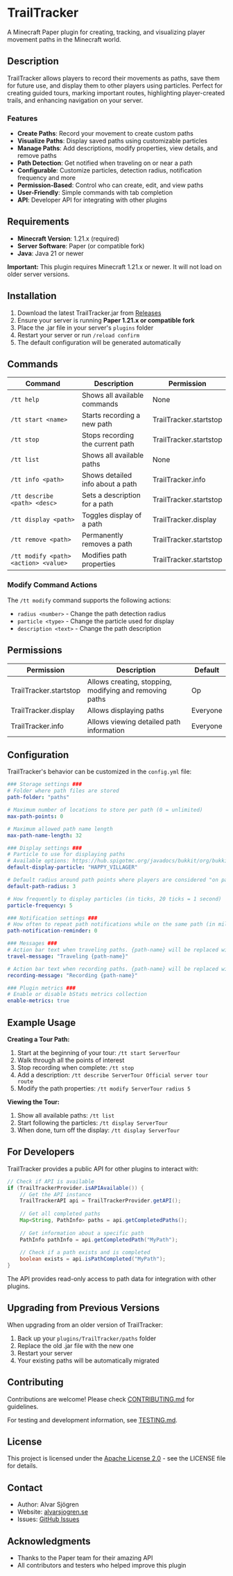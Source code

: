 # TrailTracker

A Minecraft Paper plugin for creating, tracking, and visualizing player movement paths in the Minecraft world.

## Description

TrailTracker allows players to record their movements as paths, save them for future use, and display them to other players using particles. Perfect for creating guided tours, marking important routes, highlighting player-created trails, and enhancing navigation on your server.

### Features

- **Create Paths**: Record your movement to create custom paths
- **Visualize Paths**: Display saved paths using customizable particles
- **Manage Paths**: Add descriptions, modify properties, view details, and remove paths
- **Path Detection**: Get notified when traveling on or near a path
- **Configurable**: Customize particles, detection radius, notification frequency and more
- **Permission-Based**: Control who can create, edit, and view paths
- **User-Friendly**: Simple commands with tab completion
- **API**: Developer API for integrating with other plugins

## Requirements

- **Minecraft Version**: 1.21.x (required)
- **Server Software**: Paper (or compatible fork)
- **Java**: Java 21 or newer

**Important:** This plugin requires Minecraft 1.21.x or newer. It will not load on older server versions.

## Installation

1. Download the latest TrailTracker.jar from [Releases](https://github.com/alvarsjogren/trailtracker/releases)
2. Ensure your server is running **Paper 1.21.x or compatible fork**
3. Place the .jar file in your server's `plugins` folder
4. Restart your server or run `/reload confirm`
5. The default configuration will be generated automatically

## Commands

| Command | Description | Permission |
|---------|-------------|------------|
| `/tt help` | Shows all available commands | None |
| `/tt start <name>` | Starts recording a new path | TrailTracker.startstop |
| `/tt stop` | Stops recording the current path | TrailTracker.startstop |
| `/tt list` | Shows all available paths | None |
| `/tt info <path>` | Shows detailed info about a path | TrailTracker.info |
| `/tt describe <path> <desc>` | Sets a description for a path | TrailTracker.startstop |
| `/tt display <path>` | Toggles display of a path | TrailTracker.display |
| `/tt remove <path>` | Permanently removes a path | TrailTracker.startstop |
| `/tt modify <path> <action> <value>` | Modifies path properties | TrailTracker.startstop |

### Modify Command Actions

The `/tt modify` command supports the following actions:

- `radius <number>` - Change the path detection radius
- `particle <type>` - Change the particle used for display
- `description <text>` - Change the path description

## Permissions

| Permission | Description | Default |
|------------|-------------|---------|
| TrailTracker.startstop | Allows creating, stopping, modifying and removing paths | Op |
| TrailTracker.display | Allows displaying paths | Everyone |
| TrailTracker.info | Allows viewing detailed path information | Everyone |

## Configuration

TrailTracker's behavior can be customized in the `config.yml` file:

```yaml
### Storage settings ###
# Folder where path files are stored
path-folder: "paths"

# Maximum number of locations to store per path (0 = unlimited)
max-path-points: 0

# Maximum allowed path name length
max-path-name-length: 32

### Display settings ###
# Particle to use for displaying paths
# Available options: https://hub.spigotmc.org/javadocs/bukkit/org/bukkit/Particle.html
default-display-particle: "HAPPY_VILLAGER"

# Default radius around path points where players are considered "on path"
default-path-radius: 3

# How frequently to display particles (in ticks, 20 ticks = 1 second)
particle-frequency: 5

### Notification settings ###
# How often to repeat path notifications while on the same path (in milliseconds)
path-notification-reminder: 0

### Messages ###
# Action bar text when traveling paths. {path-name} will be replaced with the path name
travel-message: "Traveling {path-name}"

# Action bar text when recording paths. {path-name} will be replaced with the path name
recording-message: "Recording {path-name}"

### Plugin metrics ###
# Enable or disable bStats metrics collection
enable-metrics: true
```

## Example Usage

**Creating a Tour Path:**
1. Start at the beginning of your tour: `/tt start ServerTour`
2. Walk through all the points of interest
3. Stop recording when complete: `/tt stop`
4. Add a description: `/tt describe ServerTour Official server tour route`
5. Modify the path properties: `/tt modify ServerTour radius 5`

**Viewing the Tour:**
1. Show all available paths: `/tt list`
2. Start following the particles: `/tt display ServerTour`
3. When done, turn off the display: `/tt display ServerTour`

## For Developers

TrailTracker provides a public API for other plugins to interact with:

```java
// Check if API is available
if (TrailTrackerProvider.isAPIAvailable()) {
    // Get the API instance
    TrailTrackerAPI api = TrailTrackerProvider.getAPI();
    
    // Get all completed paths
    Map<String, PathInfo> paths = api.getCompletedPaths();
    
    // Get information about a specific path
    PathInfo pathInfo = api.getCompletedPath("MyPath");
    
    // Check if a path exists and is completed
    boolean exists = api.isPathCompleted("MyPath");
}
```

The API provides read-only access to path data for integration with other plugins.

## Upgrading from Previous Versions

When upgrading from an older version of TrailTracker:

1. Back up your `plugins/TrailTracker/paths` folder
2. Replace the old .jar file with the new one
3. Restart your server
4. Your existing paths will be automatically migrated

## Contributing

Contributions are welcome! Please check [CONTRIBUTING.md](CONTRIBUTING.md) for guidelines.

For testing and development information, see [TESTING.md](TESTING.md).

## License

This project is licensed under the [Apache License 2.0](LICENSE) - see the LICENSE file for details.

## Contact

- Author: Alvar Sjögren
- Website: [alvarsjogren.se](https://alvarsjogren.se)
- Issues: [GitHub Issues](https://github.com/alvarsjogren/trailtracker/issues)

## Acknowledgments

- Thanks to the Paper team for their amazing API
- All contributors and testers who helped improve this plugin
